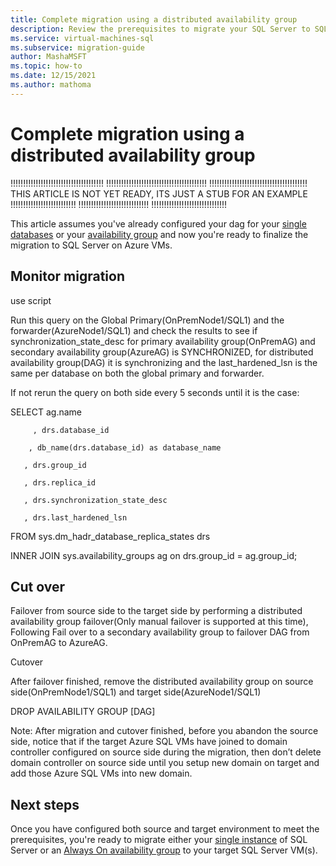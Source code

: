```yaml
---
title: Complete migration using a distributed availability group
description: Review the prerequisites to migrate your SQL Server to SQL Server on Azure VMs using a distributed availability group. 
ms.service: virtual-machines-sql
ms.subservice: migration-guide
author: MashaMSFT
ms.topic: how-to
ms.date: 12/15/2021
ms.author: mathoma
---
```

# Complete migration using a distributed availability group

!!!!!!!!!!!!!!!!!!!!!!!!!!!!!!!!!!!!!
!!!!!!!!!!!!!!!!!!!!!!!!!!!!!!!!!!!!!!!!
!!!!!!!!!!!!!!!!!!!!!!!!!!!!!!!!!!!!!!!
THIS ARTICLE IS NOT YET READY, ITS JUST A STUB FOR AN EXAMPLE 
!!!!!!!!!!!!!!!!!!!!!!!!!!
!!!!!!!!!!!!!!!!!!!!!!!!!!!!
!!!!!!!!!!!!!!!!!!!!!!!!!!!!!!

This article assumes you've already configured your dag for your [single databases](sql-server-distributed-availability-group-migrate-single-instance.md) or your [availability group](sql-server-distributed-availability-group-migrate-ag.md) and now you're ready to finalize the migration to SQL Server on Azure VMs. 

## Monitor migration

use script

Run this query on the Global Primary(OnPremNode1/SQL1) and the forwarder(AzureNode1/SQL1) and check the results to see if synchronization_state_desc for primary availability group(OnPremAG) and secondary availability group(AzureAG) is SYNCHRONIZED, for distributed availability group(DAG) it is synchronizing and the last_hardened_lsn is the same per database on both the global primary and  forwarder.  

If not rerun the query on both side every 5 seconds until it is the case: 

SELECT ag.name 

      	 , drs.database_id 

       	, db_name(drs.database_id) as database_name 

       , drs.group_id 

       , drs.replica_id 

       , drs.synchronization_state_desc 

       , drs.last_hardened_lsn   

FROM sys.dm_hadr_database_replica_states drs  

INNER JOIN sys.availability_groups ag on drs.group_id = ag.group_id; 

## Cut over

Failover from source side to the target side by performing a distributed availability group failover(Only manual failover is supported at this time), Following Fail over to a secondary availability group to failover DAG from OnPremAG to AzureAG. 

Cutover 

After failover finished, remove the distributed availability group on source side(OnPremNode1/SQL1) and target side(AzureNode1/SQL1) 

 DROP AVAILABILITY GROUP [DAG] 

Note: After migration and cutover finished, before you abandon the source side, notice that if the target Azure SQL VMs have joined to domain controller configured on source side during the migration, then don’t delete domain controller on source side until you setup new domain on target and add those Azure SQL VMs into new domain.  



## Next steps

Once you have configured both source and target environment to meet the prerequisites, you're ready to migrate either your [single instance](sql-server-distributed-availability-group-migrate-prerequisites.md) of SQL Server or an [Always On availability group](sql-server-distributed-availability-group-migrate-ag.md) to your target SQL Server VM(s). 



